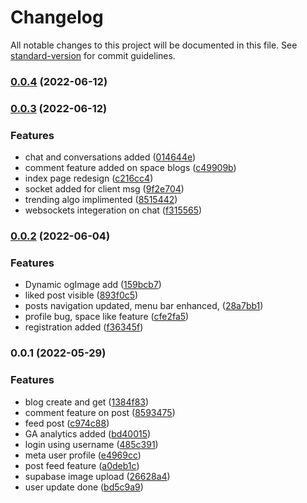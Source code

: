 # Changelog

All notable changes to this project will be documented in this file. See [standard-version](https://github.com/conventional-changelog/standard-version) for commit guidelines.

### [0.0.4](https://github.com/Hrithikcse52/seat-web/compare/v0.0.3...v0.0.4) (2022-06-12)

### [0.0.3](https://github.com/Hrithikcse52/seat-web/compare/v0.0.2...v0.0.3) (2022-06-12)


### Features

* chat and conversations added ([014644e](https://github.com/Hrithikcse52/seat-web/commit/014644ee2b9a9e7c9adb2429cee2a58df6c7d20f))
* comment feature added on space blogs ([c49909b](https://github.com/Hrithikcse52/seat-web/commit/c49909b81ff5989e76f0fa72c3e18b56893b0a31))
* index page redesign ([c216cc4](https://github.com/Hrithikcse52/seat-web/commit/c216cc43aab21b52f11436d943931940122e1ef4))
* socket added for client msg ([9f2e704](https://github.com/Hrithikcse52/seat-web/commit/9f2e7044f13c26110011e3b967d37b69e00ea493))
* trending algo implimented ([8515442](https://github.com/Hrithikcse52/seat-web/commit/8515442046b1f36cf6fd57c2ff8ee26352d178d7))
* websockets integeration on chat ([f315565](https://github.com/Hrithikcse52/seat-web/commit/f315565b48d6fb36c18710df89140c1a002a9888))

### [0.0.2](https://github.com/Hrithikcse52/seat-web/compare/v0.1.5...v0.0.2) (2022-06-04)


### Features

* Dynamic ogImage add ([159bcb7](https://github.com/Hrithikcse52/seat-web/commit/159bcb79f143cb810d1a406d3c59bac4bacfb04f))
* liked post visible ([893f0c5](https://github.com/Hrithikcse52/seat-web/commit/893f0c57f25d78a362f5815304b8d1253a8cea39))
* posts navigation updated, menu bar enhanced, ([28a7bb1](https://github.com/Hrithikcse52/seat-web/commit/28a7bb1cdbb7eb2a2cf22a396875fa06cd2f722e))
* profile bug, space like feature ([cfe2fa5](https://github.com/Hrithikcse52/seat-web/commit/cfe2fa591f42fbcdb2b97110a9066cc24a7fff34))
* registration added ([f36345f](https://github.com/Hrithikcse52/seat-web/commit/f36345f1c2b666537044746bf2572573064238a6))

### 0.0.1 (2022-05-29)


### Features

* blog create and get ([1384f83](https://github.com/Hrithikcse52/seat-web/commit/1384f83e8eaaa9568bef1c939bb033a288113663))
* comment feature on post ([8593475](https://github.com/Hrithikcse52/seat-web/commit/8593475f4f166783b6cd830daee06f9adb09ab35))
* feed post ([c974c88](https://github.com/Hrithikcse52/seat-web/commit/c974c889524ce854d7e2acac82275c5ade21bf13))
* GA analytics added ([bd40015](https://github.com/Hrithikcse52/seat-web/commit/bd40015edd1d7c283e33bf587abb18ccca382dd6))
* login using username ([485c391](https://github.com/Hrithikcse52/seat-web/commit/485c3911525a262a6a5739cd93ff5d5f7432f072))
* meta user profile ([e4969cc](https://github.com/Hrithikcse52/seat-web/commit/e4969cca9c15bd8e2ba2b58e7ff177c8d3bed874))
* post feed feature ([a0deb1c](https://github.com/Hrithikcse52/seat-web/commit/a0deb1c7e8fe9e6d3e6da083f642f98d407eb5b2))
* supabase image upload ([26628a4](https://github.com/Hrithikcse52/seat-web/commit/26628a49dad3c921f1f066e5006a7bbda176662a))
* user update done ([bd5c9a9](https://github.com/Hrithikcse52/seat-web/commit/bd5c9a943731e42c3954e7d607c875302eb0a827))
